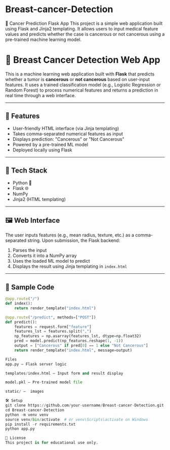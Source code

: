 # Breast-cancer-Detection
🧬 Cancer Prediction Flask App This project is a simple web application built using Flask and Jinja2 templating. It allows users to input medical feature values and predicts whether the case is cancerous or not cancerous using a pre-trained machine learning model.

# 🧠 Breast Cancer Detection Web App

This is a machine learning web application built with **Flask** that predicts whether a tumor is **cancerous** or **not cancerous** based on user-input features. It uses a trained classification model (e.g., Logistic Regression or Random Forest) to process numerical features and returns a prediction in real time through a web interface.

---

## 📌 Features

- User-friendly HTML interface (via Jinja templating)
- Takes comma-separated numerical features as input
- Displays prediction: "Cancerous" or "Not Cancerous"
- Powered by a pre-trained ML model
- Deployed locally using Flask

---

## 🚀 Tech Stack

- Python 🐍  
- Flask 🌐  
- NumPy  
- Jinja2 (HTML templating)  

---

## 🖼️ Web Interface

The user inputs features (e.g., mean radius, texture, etc.) as a comma-separated string. Upon submission, the Flask backend:
1. Parses the input
2. Converts it into a NumPy array
3. Uses the loaded ML model to predict
4. Displays the result using Jinja templating in `index.html`

---

## 🧪 Sample Code

```python
@app.route("/")
def index():
    return render_template("index.html")

@app.route("/predict", methods=["POST"])
def predict():
    features = request.form["feature"]
    features_lst = features.split(",")
    np_features = np.asarray(features_lst, dtype=np.float32)
    pred = model.predict(np_features.reshape(1, -1))
    output = ["Cancerous" if pred[0] == 1 else "Not Cancerous"]
    return render_template("index.html", message=output)

Files
app.py – Flask server logic

templates/index.html – Input form and result display

model.pkl – Pre-trained model file

static/ –  images

🛠️ Setup
git clone https://github.com/your-username/Breast-cancer-Detection.git
cd Breast-cancer-Detection
python -m venv venv
source venv/bin/activate  # or venv\Scripts\activate on Windows
pip install -r requirements.txt
python app.py

📃 License
This project is for educational use only.


